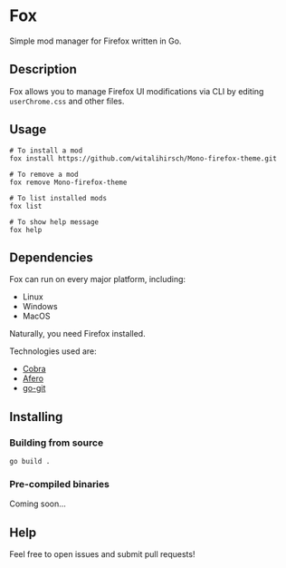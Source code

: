 # Fox

Simple mod manager for Firefox written in Go.

## Description

Fox allows you to manage Firefox UI modifications via CLI by editing `userChrome.css` and other files. 

## Usage
```shell
# To install a mod
fox install https://github.com/witalihirsch/Mono-firefox-theme.git

# To remove a mod
fox remove Mono-firefox-theme

# To list installed mods
fox list

# To show help message
fox help

```

## Dependencies

Fox can run on every major platform, including:
  * Linux
  * Windows
  * MacOS

Naturally, you need Firefox installed.

Technologies used are:
- [Cobra](https://github.com/spf13/cobra)
- [Afero](https://github.com/spf13/afero)
- [go-git](https://github.com/go-git/go-git)

## Installing

### Building from source
```shell
go build .
```

### Pre-compiled binaries
Coming soon...

## Help

Feel free to open issues and submit pull requests!
